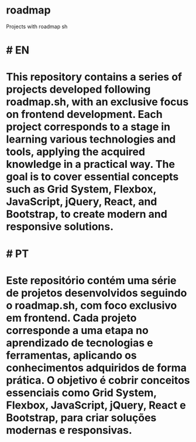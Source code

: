 # roadmap
Projects with roadmap sh
# # EN
# This repository contains a series of projects developed following roadmap.sh, with an exclusive focus on frontend development. Each project corresponds to a stage in learning various technologies and tools, applying the acquired knowledge in a practical way. The goal is to cover essential concepts such as Grid System, Flexbox, JavaScript, jQuery, React, and Bootstrap, to create modern and responsive solutions.

# # PT
# Este repositório contém uma série de projetos desenvolvidos seguindo o roadmap.sh, com foco exclusivo em frontend. Cada projeto corresponde a uma etapa no aprendizado de tecnologias e ferramentas, aplicando os conhecimentos adquiridos de forma prática. O objetivo é cobrir conceitos essenciais como Grid System, Flexbox, JavaScript, jQuery, React e Bootstrap, para criar soluções modernas e responsivas.
